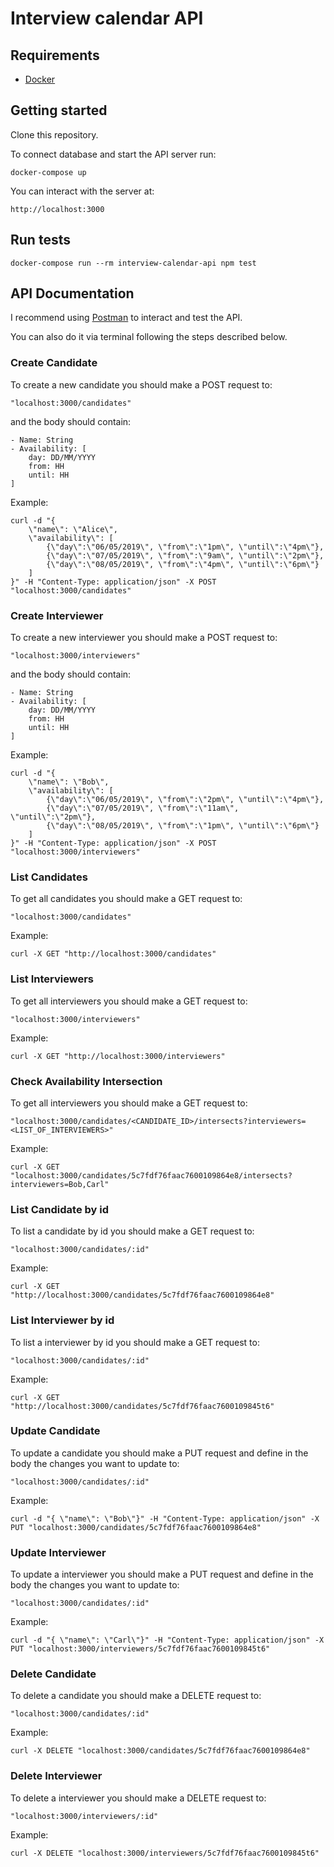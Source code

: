 # Interview calendar API

## Requirements

- [Docker](https://www.docker.com)

## Getting started

Clone this repository.

To connect database and start the API server run:
```
docker-compose up
```

You can interact with the server at:
```
http://localhost:3000
```

## Run tests

```
docker-compose run --rm interview-calendar-api npm test 
```


## API Documentation

I recommend using [Postman](https://www.getpostman.com) to interact and test the API.

You can also do it via terminal following the steps described below.

### Create Candidate

To create a new candidate you should make a POST request to:
```
"localhost:3000/candidates" 
``` 
and the body should contain:

    - Name: String
    - Availability: [
        day: DD/MM/YYYY
        from: HH
        until: HH
    ]

Example:
```
curl -d "{
	\"name\": \"Alice\",
	\"availability\": [
		{\"day\":\"06/05/2019\", \"from\":\"1pm\", \"until\":\"4pm\"},
		{\"day\":\"07/05/2019\", \"from\":\"9am\", \"until\":\"2pm\"},
		{\"day\":\"08/05/2019\", \"from\":\"4pm\", \"until\":\"6pm\"}
	]
}" -H "Content-Type: application/json" -X POST "localhost:3000/candidates"
```




### Create Interviewer

To create a new interviewer you should make a POST request to:
```
"localhost:3000/interviewers" 
```
and the body should contain:

    - Name: String
    - Availability: [
        day: DD/MM/YYYY
        from: HH
        until: HH
    ]

Example:
```
curl -d "{
	\"name\": \"Bob\",
	\"availability\": [
		{\"day\":\"06/05/2019\", \"from\":\"2pm\", \"until\":\"4pm\"},
		{\"day\":\"07/05/2019\", \"from\":\"11am\", \"until\":\"2pm\"},
		{\"day\":\"08/05/2019\", \"from\":\"1pm\", \"until\":\"6pm\"}
	]
}" -H "Content-Type: application/json" -X POST "localhost:3000/interviewers"
```

### List Candidates

To get all candidates you should make a GET request to:
```
"localhost:3000/candidates" 
```
Example:
```
curl -X GET "http://localhost:3000/candidates"
```

### List Interviewers

To get all interviewers you should make a GET request to:
```
"localhost:3000/interviewers" 
```
Example:
```
curl -X GET "http://localhost:3000/interviewers"
```

### Check Availability Intersection

To get all interviewers you should make a GET request to:
```
"localhost:3000/candidates/<CANDIDATE_ID>/intersects?interviewers=<LIST_OF_INTERVIEWERS>"

```
Example:
```
curl -X GET "localhost:3000/candidates/5c7fdf76faac7600109864e8/intersects?interviewers=Bob,Carl"

```

### List Candidate by id

To list a candidate by id you should make a GET request to:
```
"localhost:3000/candidates/:id" 
```
Example:
```
curl -X GET "http://localhost:3000/candidates/5c7fdf76faac7600109864e8"
```

### List Interviewer by id

To list a interviewer by id you should make a GET request to:
```
"localhost:3000/candidates/:id" 
```
Example:
```
curl -X GET "http://localhost:3000/candidates/5c7fdf76faac7600109845t6"
```


### Update Candidate

To update a candidate you should make a PUT request and define in the body the changes you want to update to:

```
"localhost:3000/candidates/:id" 
```

Example:
```
curl -d "{ \"name\": \"Bob\"}" -H "Content-Type: application/json" -X PUT "localhost:3000/candidates/5c7fdf76faac7600109864e8"
```

### Update Interviewer

To update a interviewer you should make a PUT request and define in the body the changes you want to update to:

```
"localhost:3000/candidates/:id" 
```

Example:
```
curl -d "{ \"name\": \"Carl\"}" -H "Content-Type: application/json" -X PUT "localhost:3000/interviewers/5c7fdf76faac7600109845t6"
```

### Delete Candidate

To delete a candidate you should make a DELETE request to:

```
"localhost:3000/candidates/:id" 
```

Example:
```
curl -X DELETE "localhost:3000/candidates/5c7fdf76faac7600109864e8" 
```


### Delete Interviewer

To delete a interviewer you should make a DELETE request to:

```
"localhost:3000/interviewers/:id" 
```

Example:
```
curl -X DELETE "localhost:3000/interviewers/5c7fdf76faac7600109845t6" 
```